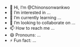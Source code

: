 - 👋 Hi, I’m @Chinonsonwankwo
- 👀 I’m interested in ...
- 🌱 I’m currently learning ...
- 💞️ I’m looking to collaborate on ...
- 📫 How to reach me ...
- 😄 Pronouns: ...
- ⚡ Fun fact: ...

<!---
Chinonsonwankwo/Chinonsonwankwo is a ✨ special ✨ repository because its `README.md` (this file) appears on your GitHub profile.
You can click the Preview link to take a look at your changes.
--->
